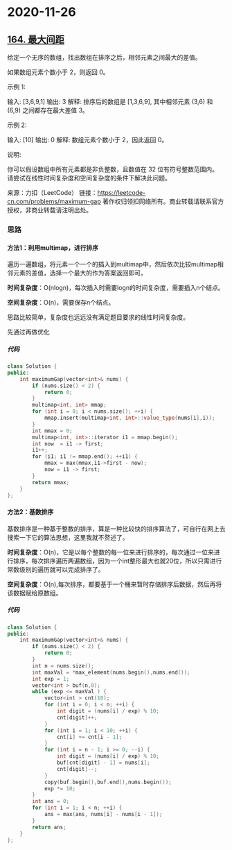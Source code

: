 # 2020-11-26

## [164. 最大间距](https://leetcode-cn.com/problems/maximum-gap/)



给定一个无序的数组，找出数组在排序之后，相邻元素之间最大的差值。

如果数组元素个数小于 2，则返回 0。

示例 1:

输入: [3,6,9,1]
输出: 3
解释: 排序后的数组是 [1,3,6,9], 其中相邻元素 (3,6) 和 (6,9) 之间都存在最大差值 3。

示例 2:

输入: [10]
输出: 0
解释: 数组元素个数小于 2，因此返回 0。

说明:

你可以假设数组中所有元素都是非负整数，且数值在 32 位有符号整数范围内。
请尝试在线性时间复杂度和空间复杂度的条件下解决此问题。

来源：力扣（LeetCode）
链接：https://leetcode-cn.com/problems/maximum-gap
著作权归领扣网络所有。商业转载请联系官方授权，非商业转载请注明出处。

### 思路

#### 方法1：利用multimap，进行排序

遍历一遍数组，将元素一个一个的插入到multimap中，然后依次比较multimap相邻元素的差值，选择一个最大的作为答案返回即可。



**时间复杂度**：O(nlogn)，每次插入时需要logn的时间复杂度，需要插入n个结点。

**空间复杂度**：O(n)，需要保存n个结点。

思路比较简单，复杂度也远远没有满足题目要求的线性时间复杂度。

先通过再做优化



##### 代码

```cpp
class Solution {
public:
    int maximumGap(vector<int>& nums) {
        if (nums.size() < 2) {
            return 0;
        }
        multimap<int, int> mmap;
        for (int i = 0; i < nums.size(); ++i) {
            mmap.insert(multimap<int, int>::value_type(nums[i],i));
        }
        int mmax = 0;
        multimap<int, int>::iterator i1 = mmap.begin();
        int now  = i1 -> first;
        i1++;
        for (i1; i1 != mmap.end(); ++i1) {
            mmax = max(mmax,i1->first - now);
            now = i1 -> first;
        }
        return mmax;
    }
};
```



#### 方法2：基数排序

基数排序是一种基于整数的排序，算是一种比较快的排序算法了，可自行在网上去搜索一下它的算法思想，这里我就不赘述了。

**时间复杂度**：O(n)，它是以每个整数的每一位来进行排序的，每次通过一位来进行排序，每次排序遍历两遍数组，因为一个int整形最大也就20位，所以只需进行常数级别的遍历就可以完成排序了。

**空间复杂度**：O(n),每次排序，都要基于一个桶来暂时存储排序后数据，然后再将该数据赋给原数组。



##### 代码

```cpp
class Solution {
public:
    int maximumGap(vector<int>& nums) {
        if (nums.size() < 2) {
            return 0;
        }
        int n = nums.size();
        int maxVal = *max_element(nums.begin(),nums.end());
        int exp = 1;
        vector<int > buf(n,0);
        while (exp <= maxVal ) {
            vector<int > cnt(10);
            for (int i = 0; i < n; ++i) {
                int digit = (nums[i] / exp) % 10;
                cnt[digit]++;
            }
            for (int i = 1; i < 10; ++i) {
                cnt[i] += cnt[i - 1];
            }
            for (int i = n - 1; i >= 0; --i) {
                int digit = (nums[i] / exp) % 10;
                buf[cnt[digit] - 1] = nums[i];
                cnt[digit]--; 
            }
            copy(buf.begin(),buf.end(),nums.begin());
            exp *= 10;
        }
        int ans = 0;
        for (int i = 1; i < n; ++i) {
            ans = max(ans, nums[i] - nums[i - 1]);
        }
        return ans;
    }
};
```

